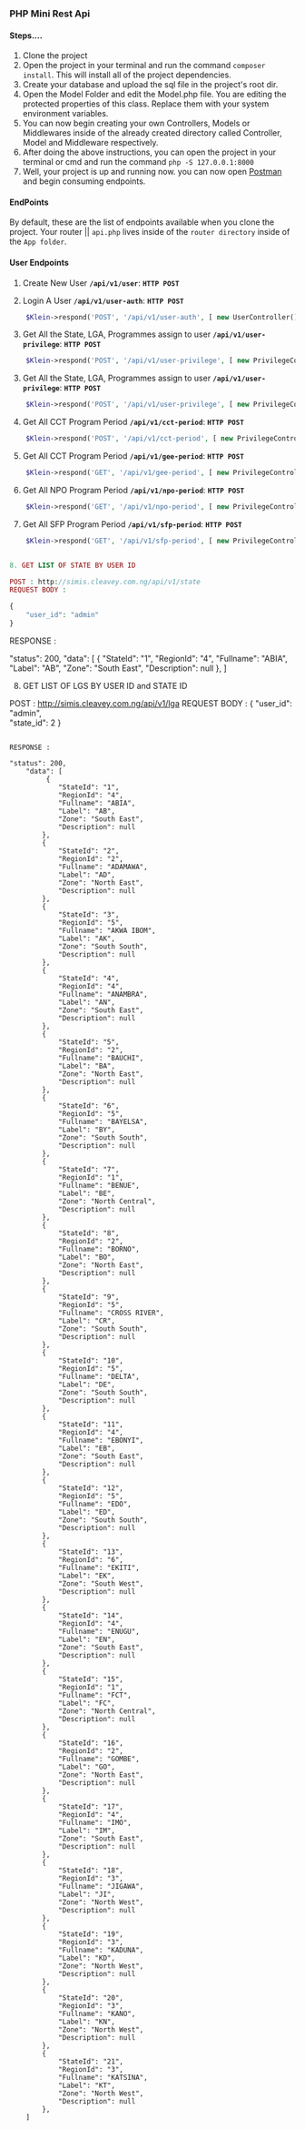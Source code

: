 ### PHP Mini Rest Api


#### Steps....

1. Clone the project
2. Open the project in your terminal and run the command `composer install`. This will install all of the project dependencies.
3. Create your database and upload the sql file in the project's root dir.
4. Open the Model Folder and edit the Model.php file. You are editing the protected properties of this class. Replace them with your system environment variables.
5. You can now begin creating your own Controllers, Models or Middlewares inside of the already created directory called Controller, Model and Middleware respectively.
6. After doing the above instructions, you can open the project in your terminal or cmd and run the command `php -S 127.0.0.1:8000`
7. Well, your project is up and running now. you can now open [Postman](https://postman.io) and begin consuming endpoints.


#### EndPoints

By default, these are the list of endpoints available when you clone the project. Your router || `api.php` lives inside of the `router directory` inside of the `App folder`.

#### User Endpoints

1. Create New User **`/api/v1/user`**: **`HTTP POST`**


2. Login A User **`/api/v1/user-auth`**: **`HTTP POST`**

```php
    $Klein->respond('POST', '/api/v1/user-auth', [ new UserController(), 'login' ]);


```

3. Get All the State, LGA, Programmes assign to user **`/api/v1/user-privilege`**: **`HTTP POST`**

```php
    $Klein->respond('POST', '/api/v1/user-privilege', [ new PrivilegeController(), 'fetchUserPriviledgesById' ]);


```
3. Get All the State, LGA, Programmes assign to user **`/api/v1/user-privilege`**: **`HTTP POST`**

```php
    $Klein->respond('POST', '/api/v1/user-privilege', [ new PrivilegeController(), 'fetchUserPriviledgesById' ]);


```
4.  Get All CCT Program Period **`/api/v1/cct-period`**: **`HTTP POST`**

```php
    $Klein->respond('POST', '/api/v1/cct-period', [ new PrivilegeController(), 'fetch_cct_period' ]);


```
5. Get All CCT Program Period **`/api/v1/gee-period`**: **`HTTP POST`**

```php
    $Klein->respond('GET', '/api/v1/gee-period', [ new PrivilegeController(), 'fetch_gee_period' ]);


```
6. Get All NPO Program Period **`/api/v1/npo-period`**: **`HTTP POST`**

```php
    $Klein->respond('GET', '/api/v1/npo-period', [ new PrivilegeController(), 'fetch_npo_period' ]);


```
7. Get All SFP Program Period **`/api/v1/sfp-period`**: **`HTTP POST`**

```php
    $Klein->respond('GET', '/api/v1/sfp-period', [ new PrivilegeController(), 'fetch_sfp_period' ]);


8. GET LIST OF STATE BY USER ID

POST : http://simis.cleavey.com.ng/api/v1/state
REQUEST BODY :

{
    "user_id": "admin"  
}
```

RESPONSE :

"status": 200,
    "data": [
        {
            "StateId": "1",
            "RegionId": "4",
            "Fullname": "ABIA",
            "Label": "AB",
            "Zone": "South East",
            "Description": null
        },
    ]


8. GET LIST OF LGS  BY USER ID and STATE ID

POST : http://simis.cleavey.com.ng/api/v1/lga
REQUEST BODY :
{
    "user_id": "admin",  
    "state_id": 2
}
```

RESPONSE :

"status": 200,
    "data": [
         {
            "StateId": "1",
            "RegionId": "4",
            "Fullname": "ABIA",
            "Label": "AB",
            "Zone": "South East",
            "Description": null
        },
        {
            "StateId": "2",
            "RegionId": "2",
            "Fullname": "ADAMAWA",
            "Label": "AD",
            "Zone": "North East",
            "Description": null
        },
        {
            "StateId": "3",
            "RegionId": "5",
            "Fullname": "AKWA IBOM",
            "Label": "AK",
            "Zone": "South South",
            "Description": null
        },
        {
            "StateId": "4",
            "RegionId": "4",
            "Fullname": "ANAMBRA",
            "Label": "AN",
            "Zone": "South East",
            "Description": null
        },
        {
            "StateId": "5",
            "RegionId": "2",
            "Fullname": "BAUCHI",
            "Label": "BA",
            "Zone": "North East",
            "Description": null
        },
        {
            "StateId": "6",
            "RegionId": "5",
            "Fullname": "BAYELSA",
            "Label": "BY",
            "Zone": "South South",
            "Description": null
        },
        {
            "StateId": "7",
            "RegionId": "1",
            "Fullname": "BENUE",
            "Label": "BE",
            "Zone": "North Central",
            "Description": null
        },
        {
            "StateId": "8",
            "RegionId": "2",
            "Fullname": "BORNO",
            "Label": "BO",
            "Zone": "North East",
            "Description": null
        },
        {
            "StateId": "9",
            "RegionId": "5",
            "Fullname": "CROSS RIVER",
            "Label": "CR",
            "Zone": "South South",
            "Description": null
        },
        {
            "StateId": "10",
            "RegionId": "5",
            "Fullname": "DELTA",
            "Label": "DE",
            "Zone": "South South",
            "Description": null
        },
        {
            "StateId": "11",
            "RegionId": "4",
            "Fullname": "EBONYI",
            "Label": "EB",
            "Zone": "South East",
            "Description": null
        },
        {
            "StateId": "12",
            "RegionId": "5",
            "Fullname": "EDO",
            "Label": "ED",
            "Zone": "South South",
            "Description": null
        },
        {
            "StateId": "13",
            "RegionId": "6",
            "Fullname": "EKITI",
            "Label": "EK",
            "Zone": "South West",
            "Description": null
        },
        {
            "StateId": "14",
            "RegionId": "4",
            "Fullname": "ENUGU",
            "Label": "EN",
            "Zone": "South East",
            "Description": null
        },
        {
            "StateId": "15",
            "RegionId": "1",
            "Fullname": "FCT",
            "Label": "FC",
            "Zone": "North Central",
            "Description": null
        },
        {
            "StateId": "16",
            "RegionId": "2",
            "Fullname": "GOMBE",
            "Label": "GO",
            "Zone": "North East",
            "Description": null
        },
        {
            "StateId": "17",
            "RegionId": "4",
            "Fullname": "IMO",
            "Label": "IM",
            "Zone": "South East",
            "Description": null
        },
        {
            "StateId": "18",
            "RegionId": "3",
            "Fullname": "JIGAWA",
            "Label": "JI",
            "Zone": "North West",
            "Description": null
        },
        {
            "StateId": "19",
            "RegionId": "3",
            "Fullname": "KADUNA",
            "Label": "KD",
            "Zone": "North West",
            "Description": null
        },
        {
            "StateId": "20",
            "RegionId": "3",
            "Fullname": "KANO",
            "Label": "KN",
            "Zone": "North West",
            "Description": null
        },
        {
            "StateId": "21",
            "RegionId": "3",
            "Fullname": "KATSINA",
            "Label": "KT",
            "Zone": "North West",
            "Description": null
        },
    ]
